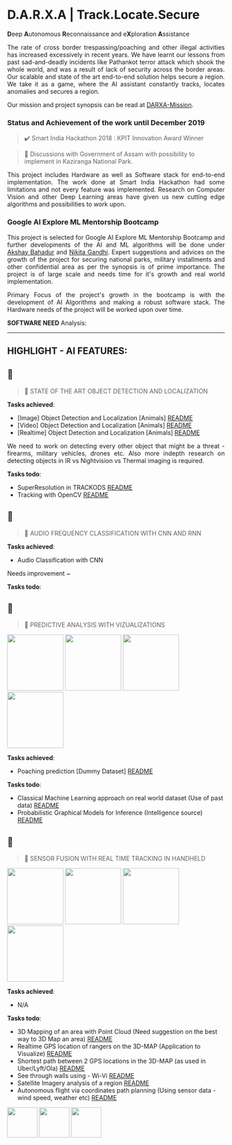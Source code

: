 # D.A.R.X.A | Track.Locate.Secure
<b>D</b>eep <b>A</b>utonomous <b>R</b>econnaissance and e<b>X</b>ploration <b>A</b>ssistance</b>

<p align="justify">The rate of cross border trespassing/poaching and other illegal activities has increased excessively in recent years. We have learnt our lessons from past sad-and-deadly incidents like Pathankot terror attack which shook the whole world, and was a result of lack of security across the border areas. Our scalable and state of the art end-to-end solution helps secure a region. We take it as a game, where the AI assistant constantly tracks, locates anomalies and secures a region.</p>

Our mission and project synopsis can be read at [DARXA-Mission](http://www.darxa.in/mission.html).

### Status and Achievement of the work until December 2019

> ✔️ Smart India Hackathon 2018 : KPIT Innovation Award Winner

> 🔄 Discussions with Government of Assam with possibility to implement in Kaziranga National Park.

<p align=justify>This project includes Hardware as well as Software stack for end-to-end implementation. The work done at Smart India Hackathon had some limitations and not every feature was implemented. Research on Computer Vision and other Deep Learning areas have given us new cutting edge algorithms and possibilities to work upon.  </p>

### Google AI Explore ML Mentorship Bootcamp

<p align=justify>This project is selected for Google AI Explore ML Mentorship Bootcamp and further developments of the AI and ML algorithms will be done under <a href="https://www.linkedin.com/in/akshaybahadur21/">Akshay Bahadur</a> and <a href="https://www.linkedin.com/in/nikita-gandhi01/">Nikita Gandhi</a>. Expert suggestions and advices on the growth of the project for securing national parks, military installments and other confidential area as per the synopsis is of prime importance. The project is of large scale and needs time for it's growth and real world implementation.</p>

<p align=justify>Primary Focus of the project's growth in the bootcamp is with the development of AI Algorithms and making a robust software stack. The Hardware needs of the project will be worked upon over time.</p>

<b>SOFTWARE NEED</b> Analysis:


<hr />

## HIGHLIGHT - AI FEATURES:

## 🌌
> 🎄 STATE OF THE ART OBJECT DETECTION AND LOCALIZATION

<b>Tasks achieved</b>:
- [Image] Object Detection and Localization [Animals] [README]()
- [Video] Object Detection and Localization [Animals] [README]()
- [Realtime] Object Detection and Localization [Animals] [README]()

<p align="justify">We need to work on detecting every other object that might be a threat - firearms, military vehicles, drones etc. Also more indepth research on detecting  objects in IR vs Nightvision vs Thermal imaging is required.</p>

<b>Tasks todo</b>:
- SuperResolution in TRACKODS [README]()
- Tracking with OpenCV [README]()

## 🌌
> 🎄 AUDIO FREQUENCY CLASSIFICATION WITH CNN AND RNN

<b>Tasks achieved</b>:
- Audio Classification with CNN

Needs improvement ~

<b>Tasks todo</b>:


## 🌌
> 🎄 PREDICTIVE ANALYSIS WITH VIZUALIZATIONS

<img src="https://github.com/darxa/darxa-google-ai/blob/master/img/pred/pgm.jpg" height=130px><a> </a><img src="https://github.com/darxa/darxa-google-ai/blob/master/img/pred/heat.jpg" height=130px><a> </a><img src="https://github.com/darxa/darxa-google-ai/blob/master/img/pred/data.png" height=130px><a> </a><img src="https://github.com/darxa/darxa-google-ai/blob/master/img/pred/event.gif" height=130px>

<b>Tasks achieved</b>:
- Poaching prediction [Dummy Dataset] [README]()

<b>Tasks todo</b>:
- Classical Machine Learning approach on real world dataset (Use of past data) [README]()
- Probabilistic Graphical Models for Inference (Intelligence source) [README]()

## 🌌
> 🎄 SENSOR FUSION WITH REAL TIME TRACKING IN HANDHELD

<img src="https://github.com/darxa/darxa-google-ai/blob/master/img/sensor_fuse/pc.jpg" height=130px><a> </a><img src="https://github.com/darxa/darxa-google-ai/blob/master/img/sensor_fuse/satellite.jpg" height=130px><a> </a><img src="https://github.com/darxa/darxa-google-ai/blob/master/img/sensor_fuse/wifi.jpg" height=130px><a> </a><img src="https://github.com/darxa/darxa-google-ai/blob/master/img/sensor_fuse/auto.PNG" height=130px>

<b>Tasks achieved</b>:
- N/A

<b>Tasks todo</b>:
- 3D Mapping of an area with Point Cloud (Need suggestion on the best way to 3D Map an area) [README]()
- Realtime GPS location of rangers on the 3D-MAP (Application to Visualize) [README]()
- Shortest path between 2 GPS locations in the 3D-MAP (as used in Uber/Lyft/Ola) [README]()
- See through walls using - Wi-Vi [README]()
- Satellite Imagery analysis of a region [README]()
- Autonomous flight via coordinates path planning (Using sensor data - wind speed, weather etc) [README]()

<img src="https://github.com/darxa/darxa-google-ai/blob/master/img/sih.jpg" height=70px><a> </a><img src="https://github.com/darxa/darxa-google-ai/blob/master/img/kpit.jpg" height=70px><a> </a><img src="https://github.com/darxa/darxa-google-ai/blob/master/img/glogo.png" height=70px>
